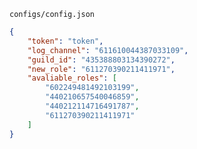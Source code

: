 <!-- code block with config.json -->
`configs/config.json`
```json
{
	"token": "token",
	"log_channel": "611610044387033109",
	"guild_id": "435388803134390272",
	"new_role": "611270390211411971",
	"avaliable_roles": [
		"602249481492103199",
		"440210657540046859",
		"440212114716491787",
		"611270390211411971"
	]
}
```

